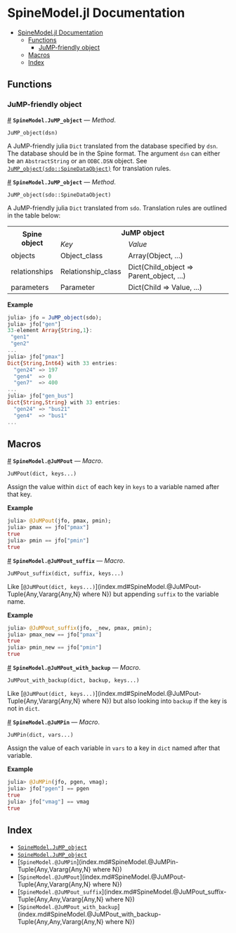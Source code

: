 
<a id='SpineModel.jl-Documentation-1'></a>

# SpineModel.jl Documentation

- [SpineModel.jl Documentation](index.md#SpineModel.jl-Documentation-1)
    - [Functions](index.md#Functions-1)
        - [JuMP-friendly object](index.md#JuMP-friendly-object-1)
    - [Macros](index.md#Macros-1)
    - [Index](index.md#Index-1)


<a id='Functions-1'></a>

## Functions


<a id='JuMP-friendly-object-1'></a>

### JuMP-friendly object

<a id='SpineModel.JuMP_object-Tuple{AbstractString}' href='#SpineModel.JuMP_object-Tuple{AbstractString}'>#</a>
**`SpineModel.JuMP_object`** &mdash; *Method*.



```
JuMP_object(dsn)
```

A JuMP-friendly julia `Dict` translated from the database specified by `dsn`. The database should be in the Spine format. The argument `dsn` can either be an `AbstractString` or an `ODBC.DSN` object. See [`JuMP_object(sdo::SpineDataObject)`](index.md#SpineModel.JuMP_object-Tuple{SpineData.SpineDataObject}) for translation rules.

<a id='SpineModel.JuMP_object-Tuple{SpineData.SpineDataObject}' href='#SpineModel.JuMP_object-Tuple{SpineData.SpineDataObject}'>#</a>
**`SpineModel.JuMP_object`** &mdash; *Method*.



```
JuMP_object(sdo::SpineDataObject)
```

A JuMP-friendly julia `Dict` translated from `sdo`. Translation rules are outlined in the table below:

<table>   <tr>     <th rowspan=2>Spine object</th>     <th colspan=2>JuMP object</th>   </tr>   <tr>     <td><i>Key</i></td>     <td><i>Value</i></td>   </tr>   <tr>     <td>objects</td>     <td>Object_class</td>     <td>Array(Object, ...)</td>   </tr>   <tr>     <td>relationships</td>     <td>Relationship_class</td>     <td>Dict(Child_object => Parent_object, ...)</td>   </tr>   <tr>     <td>parameters</td>     <td>Parameter</td>     <td>Dict(Child => Value, ...)</td>   </tr> </table>

**Example**

```julia
julia> jfo = JuMP_object(sdo);
julia> jfo["gen"]
33-element Array{String,1}:
 "gen1"
 "gen2"
...
julia> jfo["pmax"]
Dict{String,Int64} with 33 entries:
  "gen24" => 197
  "gen4"  => 0
  "gen7"  => 400
...
julia> jfo["gen_bus"]
Dict{String,String} with 33 entries:
  "gen24" => "bus21"
  "gen4"  => "bus1"
...
```


<a id='Macros-1'></a>

## Macros

<a id='SpineModel.@JuMPout-Tuple{Any,Vararg{Any,N} where N}' href='#SpineModel.@JuMPout-Tuple{Any,Vararg{Any,N} where N}'>#</a>
**`SpineModel.@JuMPout`** &mdash; *Macro*.



```
JuMPout(dict, keys...)
```

Assign the value within `dict` of each key in `keys` to a variable named after that key.

**Example**

```julia
julia> @JuMPout(jfo, pmax, pmin);
julia> pmax == jfo["pmax"]
true
julia> pmin == jfo["pmin"]
true
```

<a id='SpineModel.@JuMPout_suffix-Tuple{Any,Any,Vararg{Any,N} where N}' href='#SpineModel.@JuMPout_suffix-Tuple{Any,Any,Vararg{Any,N} where N}'>#</a>
**`SpineModel.@JuMPout_suffix`** &mdash; *Macro*.



```
JuMPout_suffix(dict, suffix, keys...)
```

Like [`@JuMPout(dict, keys...)`](index.md#SpineModel.@JuMPout-Tuple{Any,Vararg{Any,N} where N}) but appending `suffix` to the variable name.

**Example**

```julia
julia> @JuMPout_suffix(jfo, _new, pmax, pmin);
julia> pmax_new == jfo["pmax"]
true
julia> pmin_new == jfo["pmin"]
true
```

<a id='SpineModel.@JuMPout_with_backup-Tuple{Any,Any,Vararg{Any,N} where N}' href='#SpineModel.@JuMPout_with_backup-Tuple{Any,Any,Vararg{Any,N} where N}'>#</a>
**`SpineModel.@JuMPout_with_backup`** &mdash; *Macro*.



```
JuMPout_with_backup(dict, backup, keys...)
```

Like [`@JuMPout(dict, keys...)`](index.md#SpineModel.@JuMPout-Tuple{Any,Vararg{Any,N} where N}) but also looking into `backup` if the key is not in `dict`.

<a id='SpineModel.@JuMPin-Tuple{Any,Vararg{Any,N} where N}' href='#SpineModel.@JuMPin-Tuple{Any,Vararg{Any,N} where N}'>#</a>
**`SpineModel.@JuMPin`** &mdash; *Macro*.



```
JuMPin(dict, vars...)
```

Assign the value of each variable in `vars` to a key in `dict` named after that variable.

**Example**

```julia
julia> @JuMPin(jfo, pgen, vmag);
julia> jfo["pgen"] == pgen
true
julia> jfo["vmag"] == vmag
true
```


<a id='Index-1'></a>

## Index

- [`SpineModel.JuMP_object`](index.md#SpineModel.JuMP_object-Tuple{AbstractString})
- [`SpineModel.JuMP_object`](index.md#SpineModel.JuMP_object-Tuple{SpineData.SpineDataObject})
- [`SpineModel.@JuMPin`](index.md#SpineModel.@JuMPin-Tuple{Any,Vararg{Any,N} where N})
- [`SpineModel.@JuMPout`](index.md#SpineModel.@JuMPout-Tuple{Any,Vararg{Any,N} where N})
- [`SpineModel.@JuMPout_suffix`](index.md#SpineModel.@JuMPout_suffix-Tuple{Any,Any,Vararg{Any,N} where N})
- [`SpineModel.@JuMPout_with_backup`](index.md#SpineModel.@JuMPout_with_backup-Tuple{Any,Any,Vararg{Any,N} where N})

